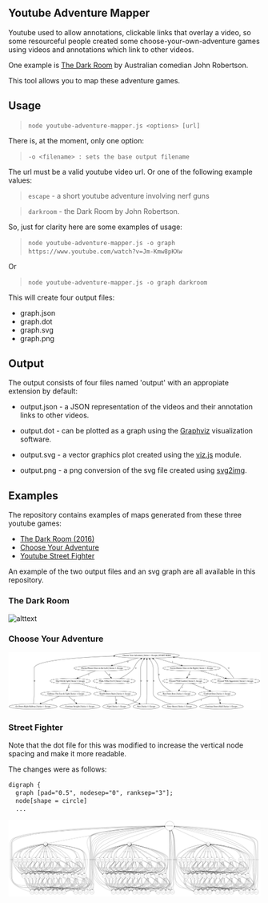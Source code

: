 ## Youtube Adventure Mapper

Youtube used to allow annotations, clickable links that overlay a video, so some resourceful people created some choose-your-own-adventure games using videos and annotations which link to other videos.

One example is [The Dark Room](https://www.youtube.com/watch?v=OqozGZXYb1Y) by Australian comedian John Robertson.

This tool allows you to map these adventure games.

## Usage

> `node youtube-adventure-mapper.js <options> [url]`

There is, at the moment, only one option:

> `-o <filename> : sets the base output filename`

The url must be a valid youtube video url. Or one of the following example values:

> `escape` - a short youtube adventure involving nerf guns

> `darkroom` - the Dark Room by John Robertson.

So, just for clarity here are some examples of usage:

> `node youtube-adventure-mapper.js -o graph https://www.youtube.com/watch?v=Jm-Kmw8pKXw`

Or

> `node youtube-adventure-mapper.js -o graph darkroom`

This will create four output files:

- graph.json
- graph.dot
- graph.svg
- graph.png

## Output

The output consists of four files named 'output' with an appropiate extension by default:

- output.json - a JSON representation of the videos and their annotation links to other videos.

- output.dot - can be plotted as a graph using the [Graphviz](https://www.graphviz.org/) visualization software.

- output.svg - a vector graphics plot created using the [viz.js](https://www.npmjs.com/package/viz.js) module.

- output.png - a png conversion of the svg file created using [svg2img](https://www.npmjs.com/package/svg2img).

## Examples

The repository contains examples of maps generated from these three youtube games:

- [The Dark Room (2016)](https://www.youtube.com/watch?v=Jm-Kmw8pKXw)
- [Choose Your Adventure](https://www.youtube.com/watch?v=OqozGZXYb1Y)
- [Youtube Street Fighter](https://wwhttps://www.youtube.com/watch?v=LPQ1XrllZmA)

An example of the two output files and an svg graph are all available in this repository.

### The Dark Room

![alttext](darkroom.svg)

### Choose Your Adventure

![alttext](choose_your_adventure.svg)

### Street Fighter

Note that the dot file for this was modified to increase the vertical node spacing and make it more readable.

The changes were as follows:

```
digraph {
  graph [pad="0.5", nodesep="0", ranksep="3"];
  node[shape = circle]
  ...
```

![alttext](street-fighter.svg)

